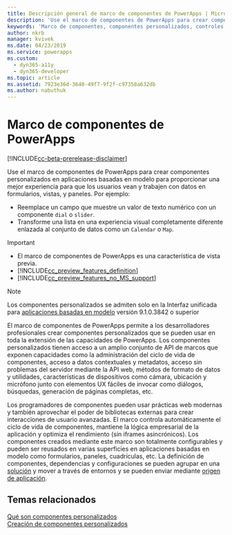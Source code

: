 ```yaml
---
title: Descripción general de marco de componentes de PowerApps | Microsoft Docs
description: 'Use el marco de componentes de PowerApps para crear componentes personalizados para proporcionar una mejor experiencia para que los usuarios vean y trabajen con datos en formularios, vistas, y paneles.'
keywords: 'Marco de componentes, componentes personalizados, controles de PowerApps'
author: nkrb
manager: kvivek
ms.date: 04/23/2019
ms.service: powerapps
ms.custom:
  - dyn365-a11y
  - dyn365-developer
ms.topic: article
ms.assetid: 7923e36d-3640-49f7-9f2f-c97358a632db
ms.author: nabuthuk
---
```


# <a name="powerapps-component-framework"></a>Marco de componentes de PowerApps

[!INCLUDE[cc-beta-prerelease-disclaimer](../../includes/cc-beta-prerelease-disclaimer.md)]

Use el marco de componentes de PowerApps para crear componentes personalizados en aplicaciones basadas en modelo para proporcionar una mejor experiencia para que los usuarios vean y trabajen con datos en formularios, vistas, y paneles. Por ejemplo:

- Reemplace un campo que muestre un valor de texto numérico con un componente `dial` o `slider`.
- Transforme una lista en una experiencia visual completamente diferente enlazada al conjunto de datos como un `Calendar` o `Map`.

> [!IMPORTANT]
> - El marco de componentes de PowerApps es una característica de vista previa.
> - [!INCLUDE[cc_preview_features_definition](../../includes/cc-preview-features-definition.md)] 
> - [!INCLUDE[cc_preview_features_no_MS_support](../../includes/cc-preview-features-no-ms-support.md)]

> [!NOTE]
> Los componentes personalizados se admiten solo en la Interfaz unificada para [aplicaciones basadas en modelo](/powerapps/maker/model-driven-apps/model-driven-app-overview) versión 9.1.0.3842 o superior

El marco de componentes de PowerApps permite a los desarrolladores profesionales crear componentes personalizados que se pueden usar en toda la extensión de las capacidades de PowerApps. Los componentes personalizados tienen acceso a un amplio conjunto de API de marcos que exponen capacidades como la administración del ciclo de vida de componentes, acceso a datos contextuales y metadatos, acceso sin problemas del servidor mediante la API web, métodos de formato de datos y utilidades, características de dispositivos como cámara, ubicación y micrófono junto con elementos UX fáciles de invocar como diálogos, búsquedas, generación de páginas completas, etc.  

Los programadores de componentes pueden usar prácticas web modernas y también aprovechar el poder de bibliotecas externas para crear interacciones de usuario avanzadas. El marco controla automáticamente el ciclo de vida de componentes, mantiene la lógica empresarial de la aplicación y optimiza el rendimiento (sin iframes asincrónicos). Los componentes creados mediante este marco son totalmente configurables y pueden ser reusados en varias superficies en aplicaciones basadas en modelo como formularios, paneles, cuadrículas, etc. La definición de componentes, dependencias y configuraciones se pueden agrupar en una [solución](https://docs.microsoft.com/en-us/dynamics365/customer-engagement/customize/solutions-overview) y mover a través de entornos y se pueden enviar mediante [origen de aplicación](https://appsource.microsoft.com/en-us/marketplace/apps?page=1&product=dynamics-365).  

## <a name="related-topics"></a>Temas relacionados

[Qué son componentes personalizados](custom-controls-overview.md)<br/>
[Creación de componentes personalizados](create-custom-controls-using-pcf.md)
